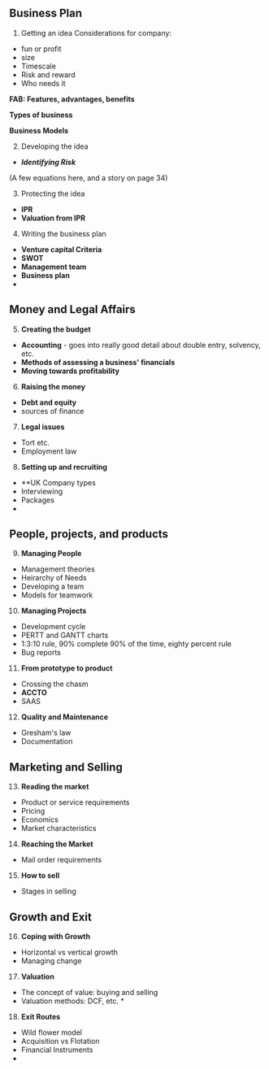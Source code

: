 ## Business Plan

1. Getting an idea
Considerations for company:
- fun or profit
- size
- Timescale
- Risk and reward
- Who needs it

**FAB: Features, advantages, benefits**

**Types of business**

**Business Models**

2. Developing the idea

- ***Identifying Risk***

(A few equations here, and a story on page 34)

3. Protecting the idea

- **IPR**
- **Valuation from IPR**

4. Writing the business plan

- **Venture capital Criteria**
- **SWOT**
- **Management team**
- **Business plan**
- 


## Money and Legal Affairs

5. **Creating the budget**
- **Accounting** - goes into really good detail about double entry, solvency, etc.
- **Methods of assessing a business' financials**
- **Moving towards profitability**

6. **Raising the money**

- **Debt and equity**
- sources of finance

7. **Legal issues**
- Tort etc.
- Employment law

8. **Setting up and recruiting**
- **UK Company types
- Interviewing
- Packages
- 

## **People, projects, and products**

9. **Managing People**

- Management theories
- Heirarchy of Needs
- Developing a team
- Models for teamwork

10. **Managing Projects**

- Development cycle
- PERTT and GANTT charts
- 1:3:10 rule, 90% complete 90% of the time, eighty percent rule
- Bug reports

11. **From prototype to product**

- Crossing the chasm
- **ACCTO**
- SAAS

12. **Quality and Maintenance**

- Gresham's law
- Documentation


## **Marketing and Selling**

13. **Reading the market**

- Product or service requirements
- Pricing
- Economics
- Market characteristics

14. **Reaching the Market**

- Mail order requirements

15. **How to sell**

- Stages in selling



## **Growth and Exit**


16. **Coping with Growth**
- Horizontal vs vertical growth
- Managing change

17. **Valuation**

- The concept of value: buying and selling
- Valuation methods: DCF, etc. *

18. **Exit Routes**

- Wild flower model
- Acquisition vs Flotation
- Financial Instruments
- 